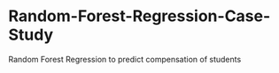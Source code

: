 # Random-Forest-Regression-Case-Study
Random Forest Regression to predict compensation of students 
